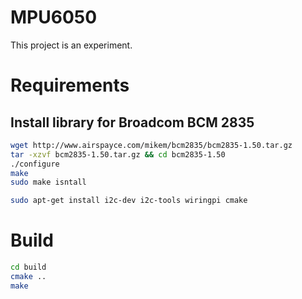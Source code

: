 MPU6050
=======

This project is an experiment.

Requirements
============

Install library for Broadcom BCM 2835
-------------------------------------

```bash
wget http://www.airspayce.com/mikem/bcm2835/bcm2835-1.50.tar.gz
tar -xzvf bcm2835-1.50.tar.gz && cd bcm2835-1.50
./configure
make
sudo make isntall
```

```bash
sudo apt-get install i2c-dev i2c-tools wiringpi cmake
```

Build
=====

```bash
cd build
cmake ..
make
```
